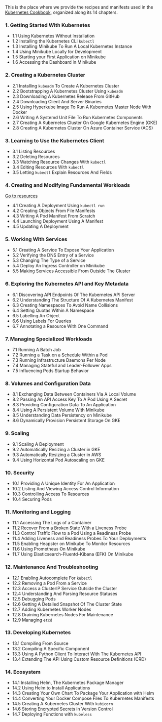 This is the place where we provide the recipes and manifests used in the [Kubernetes Cookbook](http://shop.oreilly.com/product/0636920064947.do), organized along its 14 chapters.

### 1. Getting Started With Kubernetes

- 1.1 Using Kubernetes Without Installation
- 1.2 Installing the Kubernetes CLI `kubectl`
- 1.3 Installing Minikube To Run A Local Kubernetes Instance
- 1.4 Using Minikube Locally for Development
- 1.5 Starting your First Application on Minikube
- 1.6 Accessing the Dashboard in Minikube

### 2. Creating a Kubernetes Cluster

- 2.1 Installing `kubeadm` To Create A Kubernetes Cluster
- 2.2 Bootstrapping A Kubernetes Cluster Using `kubeadm`
- 2.3 Downloading A Kubernetes Release From GitHub
- 2.4 Downloading Client And Server Binaries
- 2.5 Using Hyperkube Image To Run A Kubernetes Master Node With Docker
- 2.6 Writing A Systemd Unit File To Run Kubernetes Components
- 2.7 Creating A Kubernetes Cluster On Google Kubernetes Engine (GKE)
- 2.8 Creating A Kubernetes Cluster On Azure Container Service (ACS)

### 3. Learning to Use the Kubernetes Client

- 3.1 Listing Resources
- 3.2 Deleting Resources
- 3.3 Watching Resource Changes With `kubectl`
- 3.4 Editing Resources With `kubectl`
- 3.5 Letting `kubectl` Explain Resources And Fields

### 4. Creating and Modifying Fundamental Workloads

[Go to resources](ch04/)

- 4.1 Creating A Deployment Using `kubectl run`
- 4.2 Creating Objects From File Manifests
- 4.3 Writing A Pod Manifest From Scratch
- 4.4 Launching Deployment Using A Manifest
- 4.5 Updating A Deployment

### 5. Working With Services

- 5.1 Creating A Service To Expose Your Application
- 5.2 Verifying the DNS Entry of a Service
- 5.3 Changing The Type of a Service
- 5.4 Deploy An Ingress Controller on Minikube
- 5.5 Making Services Accessible From Outside The Cluster

### 6. Exploring the Kubernetes API and Key Metadata

- 6.1 Discovering API Endpoints Of The Kubernetes API Server
- 6.2 Understanding The Structure Of A Kubernetes Manifest
- 6.3 Creating Namespaces To Avoid Name Collisions
- 6.4 Setting Quotas Within A Namespace
- 6.5 Labelling An Object
- 6.6 Using Labels For Queries
- 6.7 Annotating a Resource With One Command

### 7. Managing Specialized Workloads

- 7.1 Running A Batch Job
- 7.2 Running a Task on a Schedule Within a Pod
- 7.3 Running Infrastructure Daemons Per Node
- 7.4 Managing Stateful and Leader-Follower Apps
- 7.5 Influencing Pods Startup Behavior

### 8. Volumes and Configuration Data

- 8.1 Exchanging Data Between Containers Via A Local Volume
- 8.2 Passing An API Access Key To A Pod Using A Secret
- 8.3 Providing Configuration Data To An Application
- 8.4 Using A Persistent Volume With Minikube
- 8.5 Understanding Data Persistency on Minikube
- 8.6 Dynamically Provision Persistent Storage On GKE

### 9. Scaling

- 9.1 Scaling A Deployment
- 9.2 Automatically Resizing a Cluster in GKE
- 9.3 Automatically Resizing a Cluster in AWS
- 9.4 Using Horizontal Pod Autoscaling on GKE

### 10. Security

- 10.1 Providing A Unique Identity For An Application
- 10.2 Listing And Viewing Access Control Information
- 10.3 Controlling Access To Resources
- 10.4 Securing Pods

### 11. Monitoring and Logging

- 11.1 Accessing The Logs of a Container
- 11.2 Recover From a Broken State With a Liveness Probe
- 11.3 Control Traffic Flow to a Pod Using a Readiness Probe
- 11.4 Adding Liveness and Readiness Probes To Your Deployments
- 11.5 Enabling Heapster on Minikube To Monitor Resources
- 11.6 Using Prometheus On Minikube
- 11.7 Using Elasticsearch-Fluentd-Kibana (EFK) On Minikube

### 12. Maintenance And Troubleshooting

- 12.1 Enabling Autocomplete For `kubectl`
- 12.2 Removing a Pod From a Service
- 12.3 Access a ClusterIP Service Outside the Cluster
- 12.4 Understanding And Parsing Resource Statuses
- 12.5 Debugging Pods
- 12.6 Getting A Detailed Snapshot Of The Cluster State
- 12.7 Adding Kubernetes Worker Nodes
- 12.8 Draining Kubernetes Nodes For Maintenance
- 12.9 Managing `etcd`

### 13. Developing Kubernetes

- 13.1 Compiling From Source
- 13.2 Compiling A Specific Component
- 13.3 Using A Python Client To Interact With The Kubernetes API
- 13.4 Extending The API Using Custom Resource Definitions (CRD)

### 14. Ecosystem

- 14.1 Installing Helm, The Kubernetes Package Manager
- 14.2 Using Helm to Install Applications
- 14.3 Creating Your Own Chart To Package Your Application with Helm
- 14.4 Converting Your Docker Compose Files To Kubernetes Manifests
- 14.5 Creating A Kubernetes Cluster With `kubicorn`
- 14.6 Storing Encrypted Secrets in Version Control
- 14.7 Deploying Functions with `kubeless`
